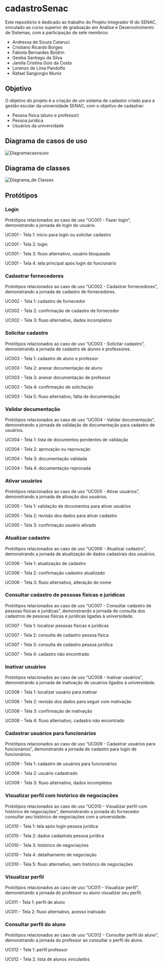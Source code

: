 # cadastroSenac

Este repositório é dedicado ao trabalho do Projeto Integrador III do SENAC, vinculado ao curso superior de graduação em Análise e Desenvolvimento de Sistemas, com a participação de sete membros:

* Andressa de Souza Cataruci
* Cristiano Ricardo Borges
* Fabíola Bernardes Boldrin
* Gesika Santiago da Silva
* Jamila Cristina Gois da Costa
* Lorenzo de Lima Pandolfo
* Rafael Sangiorgio Muniz

## Objetivo

O objetivo do projeto é a criação de um sistema de cadastro criado para a gestão escolar da universidade SENAC, com o objetivo de cadastrar:

* Pessoa física (aluno e professor)
* Pessoa jurídica
* Usuários da universidade


## Diagrama de casos de uso

![Diagramacasosuso](https://github.com/crborges86/cadastroSenac/assets/143454517/e8d7b7a2-c579-4e64-ba71-14c2bb9b5b3b)

## Diagrama de classes

![Diagrama_de Classes](https://github.com/crborges86/cadastroSenac/assets/143454517/5512ed7c-21e6-483a-bf06-f090fc46949c)


## Protótipos

### Login

Protótipos relacionados ao caso de uso “UC001 - Fazer login”, demonstrando a jornada de login do usuário.

UC001 - Tela 1: início para login ou solicitar cadastro

UC001 - Tela 2: login

UC001 - Tela 3: fluxo alternativo, usuário bloqueado

UC001 - Tela 4: tela principal após login do funcionário

### Cadastrar fornecedores

Protótipos relacionados ao caso de uso “UC002 - Cadastrar fornecedores”, demonstrando a jornada de cadastro de fornecedores.

UC002 - Tela 1: cadastro de fornecedor

UC002 - Tela 2: confirmação de cadastro de fornecedor

UC002 - Tela 3: fluxo alternativo, dados incompletos


### Solicitar cadastro

Protótipos relacionados ao caso de uso “UC003 - Solicitar cadastro”, demonstrando a jornada de cadastro de alunos e professores.

UC003 - Tela 1: cadastro de aluno e professor

UC003 - Tela 2: anexar documentação de aluno

UC003 - Tela 3: anexar documentação de professor

UC003 - Tela 4: confirmação de solicitação

UC003 - Tela 5: fluxo alternativo, falta de documentação

### Validar documentação

Protótipos relacionados ao caso de uso “UC004 - Validar documentação”, demonstrando a jornada de validação de documentação para cadastro de usuários.

UC004 - Tela 1: lista de documentos pendentes de validação

UC004 - Tela 2: aprovação ou reprovação

UC004 - Tela 3: documentação validada

UC004 - Tela 4: documentação reprovada

### Ativar usuários

Protótipos relacionados ao caso de uso “UC005 - Ativar usuários”, demonstrando a jornada de ativação dos usuários.

UC005 - Tela 1: validação de documentos para ativar usuários

UC005 - Tela 2: revisão dos dados para ativar cadastro

UC005 - Tela 3: confirmação usuário ativado

### Atualizar cadastro

Protótipos relacionados ao caso de uso “UC006 - Atualizar cadastro”, demonstrando a jornada de atualização de dados cadastrais dos usuários.

UC006 - Tela 1: atualização de cadastro

UC006 - Tela 2: confirmação cadastro atualizado

UC006 - Tela 3: fluxo alternativo, alteração de nome

### Consultar cadastro de pessoas físicas e jurídicas

Protótipos relacionados ao caso de uso “UC007 - Consultar cadastro de pessoas físicas e jurídicas”, demonstrando a jornada de consulta dos cadastros de pessoas físicas e jurídicas ligadas à universidade.

UC007 - Tela 1: localizar pessoas físicas e jurídicas

UC007 - Tela 2: consulta de cadastro pessoa física

UC007 - Tela 3: consulta de cadastro pessoa jurídica

UC007 - Tela 4: cadastro não encontrado

### Inativar usuários

Protótipos relacionados ao caso de uso “UC008 - Inativar usuários”, demonstrando a jornada de inativação de usuários ligados à universidade.

UC008 - Tela 1: localizar usuário para inativar

UC008 - Tela 2: revisão dos dados para seguir com inativação

UC008 - Tela 3: confirmação de inativação

UC008 - Tela 4: fluxo alternativo, cadastro não encontrado

### Cadastrar usuários para funcionários

Protótipos relacionados ao caso de uso “UC009 - Cadastrar usuários para funcionários”, demonstrando a jornada de cadastro para login de funcionários.

UC009 - Tela 1: cadastro de usuários para funcionários

UC009 - Tela 2: usuário cadastrado

UC009 - Tela 3: fluxo alternativo, dados incompletos

### Visualizar perfil com histórico de negociações

Protótipos relacionados ao caso de uso “UC010 - Visualizar perfil com histórico de negociações”, demonstrando a jornada do fornecedor consultar seu histórico de negociações com a universidade.

UC010 - Tela 1: tela após login pessoa jurídica

UC010 - Tela 2: dados cadastrais pessoa jurídica

UC010 - Tela 3: histórico de negociações

UC010 - Tela 4: detalhamento de negociação

UC010 - Tela 5: fluxo alternativo, sem histórico de negociações

### Visualizar perfil

Protótipos relacionados ao caso de uso “UC011 - Visualizar perfil”, demonstrando a jornada do professor ou aluno visualizar seu perfil.

UC011 - Tela 1: perfil de aluno

UC011 - Tela 2: fluxo alternativo, acesso inativado

### Consultar perfil do aluno

Protótipos relacionados ao caso de uso “UC012 - Consultar perfil do aluno”, demonstrando a jornada do professor ao consultar o perfil do aluno.

UC012 - Tela 1: perfil professor

UC012 - Tela 2: lista de alunos vinculados
